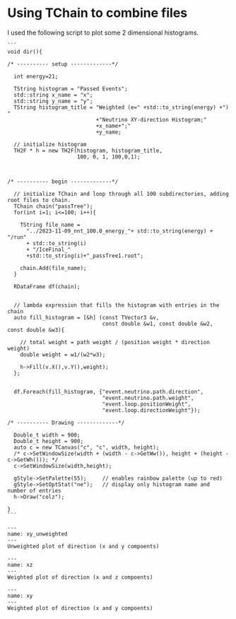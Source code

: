 # Using TChain to combine files

I used the following script to plot some 2 dimensional histograms.

```` {dropdown} TChain Script
```
void dir(){

/* ---------- setup -------------*/

  int energy=21;

  TString histogram = "Passed Events";
  std::string x_name = "x";
  std::string y_name = "y";
  TString histogram_title = "Weighted (e=" +std::to_string(energy) +") "
                            +"Neutrino XY-direction Histogram;"
                            +x_name+";"
                            +y_name;

  // initialize histogram
  TH2F * h = new TH2F(histogram, histogram_title,  
                      100, 0, 1, 100,0,1);



/* ---------- begin -------------*/

  // initialize TChain and loop through all 100 subdirectories, adding root files to chain.
  TChain chain("passTree");
  for(int i=1; i<=100; i++){

    TString file_name = 
      "../2023-11-09_nnt_100.0_energy_"+ std::to_string(energy) + "/run"
      + std::to_string(i) 
      + "/IceFinal_"
      +std::to_string(i)+"_passTree1.root";

    chain.Add(file_name); 
  }
  
  RDataFrame df(chain);


  // lambda expression that fills the histogram with entries in the chain
  auto fill_histogram = [&h] (const TVector3 &v, 
                              const double &w1, const double &w2, const double &w3){

    // total weight = path weight / (position weight * direction weight)
    double weight = w1/(w2*w3);

    h->Fill(v.X(),v.Y(),weight); 
  };


  df.Foreach(fill_histogram, {"event.neutrino.path.direction", 
                              "event.neutrino.path.weight",
                              "event.loop.positionWeight",
                              "event.loop.directionWeight"});

/* ---------- Drawing -------------*/

  Double_t width = 900;
  Double_t height = 900;
  auto c = new TCanvas("c", "c", width, height);
  /* c->SetWindowSize(width + (width - c->GetWw()), height + (height - c->GetWh())); */
  c->SetWindowSize(width,height);

  gStyle->SetPalette(55);     // enables rainbow palette (up to red)
  gStyle->SetOptStat("ne");   // display only histogram name and number of entries
  h->Draw("colz");

}
```
````

```{figure} ./img/XY_unweighted.png
---
name: xy_unweighted
---
Unweighted plot of direction (x and y compoents)
```
```{figure} ./img/xz.png
---
name: xz
---
Weighted plot of direction (x and z compoents)
```
```{figure} ./img/XY.jpg
---
name: xy
---
Weighted plot of direction (x and y compoents)
```

